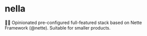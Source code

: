 # nella
👩‍💻 Opinionated pre-configured full-featured stack based on Nette Framework (@nette). Suitable for smaller products.
